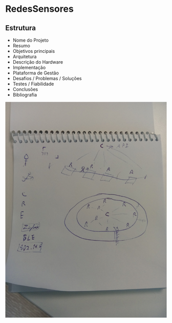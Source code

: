 # RedesSensores

## Estrutura
- Nome do Projeto
- Resumo
- Objetivos principais
- Arquitetura
- Descrição do Hardware
- Implementação
- Plataforma de Gestão
- Desafios / Problemas / Soluções
- Testes / Fiabilidade
- Conclusões
- Bibliografia


![alt tag](https://github.com/anabelaatavares/RedesSensores/blob/master/rascunho.jpg)